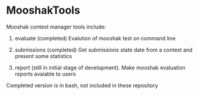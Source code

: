 # MooshakTools
Mooshak contest manager tools include:

1. evaluate (completed)
Evalution of mooshak test on command line

2. submissions (completed)
Get submissions state date from a contest and present some statistics 

3. report (still in initial stage of development).
Make mooshak evaluation reports avaiable to users

Completed version is in bash, not included in these repository

